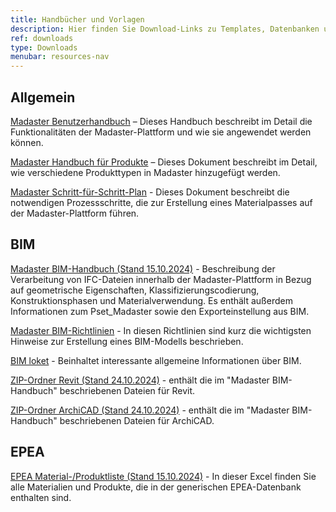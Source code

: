 ```yaml
---
title: Handbücher und Vorlagen
description: Hier finden Sie Download-Links zu Templates, Datenbanken und ausführlichen Anleitungen
ref: downloads
type: Downloads
menubar: resources-nav
---
```


## Allgemein
<a href="/files/de/Madaster - Benutzerhandbuch.pdf" target="_blank">Madaster Benutzerhandbuch</a> – Dieses Handbuch beschreibt im Detail die Funktionalitäten der Madaster-Plattform und wie sie angewendet werden können.

<a href="/files/de/Madaster - Produkte hinzufügen.pdf" target="_blank">Madaster Handbuch für Produkte</a> – Dieses Dokument beschreibt im Detail, wie verschiedene Produkttypen in Madaster hinzugefügt werden.

<a href="/files/de/Madaster - Ablaufplan Material Passport.pdf" target="_blank">Madaster Schritt-für-Schritt-Plan</a> - Dieses Dokument beschreibt die notwendigen Prozessschritte, die zur Erstellung eines Materialpasses auf der Madaster-Plattform führen.


## BIM

<a href="/files/ch/de/Madaster BIM Guideline Schweiz.pdf" target="_blank">Madaster BIM-Handbuch (Stand 15.10.2024)</a> - Beschreibung der Verarbeitung von IFC-Dateien innerhalb der Madaster-Plattform in Bezug auf geometrische Eigenschaften, Klassifizierungscodierung, Konstruktionsphasen und Materialverwendung. Es enthält außerdem Informationen zum Pset_Madaster sowie den Exporteinstellung aus BIM.

<a href="/files/de/IFC-Richtlinien für BIM Modelle.pdf" target="_blank">Madaster BIM-Richtlinien</a> - In diesen Richtlinien sind kurz die wichtigsten Hinweise zur Erstellung eines BIM-Modells beschrieben.

<a href="/files/de/BIM basis ILS_infographicA4_German.pdf" target="_blank">BIM loket</a> - Beinhaltet interessante allgemeine Informationen über BIM.

<a href="/files/ch/de/2024_Madaster CH_Revit.zip" target="_blank">ZIP-Ordner Revit (Stand 24.10.2024)</a> - enthält die im "Madaster BIM-Handbuch" beschriebenen Dateien für Revit. 

<a href="/files/ch/de/2024_Madaster CH_Archicad.zip" target="_blank">ZIP-Ordner ArchiCAD (Stand 24.10.2024)</a> - enthält die im "Madaster BIM-Handbuch" beschriebenen Dateien für ArchiCAD. 

## EPEA

<a href="/files/ch/de/Madaster Materialien.xlsx" target="_blank">EPEA Material-/Produktliste (Stand 15.10.2024)</a> - In dieser Excel finden Sie alle Materialien und Produkte, die in der generischen EPEA-Datenbank enthalten sind.
